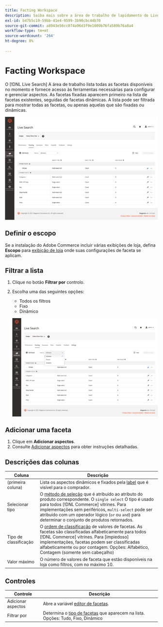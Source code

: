 ```yaml
---
title: Facting Workspace
description: Saiba mais sobre a área de trabalho de lapidamento do Live Search.
exl-id: b47b5c19-59bb-41e4-9599-3b90cbc44b70
source-git-commit: a8943e56cc074a96d3f9e1009b76fa589b76a8a4
workflow-type: tm+mt
source-wordcount: '264'
ht-degree: 0%

---
```


# Facting Workspace

O [!DNL Live Search] A área de trabalho lista todas as facetas disponíveis no momento e fornece acesso às ferramentas necessárias para configurar e gerenciar aspectos. As facetas fixadas aparecem primeiro na lista de facetas existentes, seguidas de facetas dinâmicas. A lista pode ser filtrada para mostrar todas as facetas, ou apenas aquelas que são fixadas ou dinâmicas.

![Espaço de trabalho Facting](assets/faceting-workspace.png)

## Definir o escopo

Se a instalação do Adobe Commerce incluir várias exibições de loja, defina **Escopo** para [exibição de loja](https://docs.magento.com/user-guide/configuration/scope.html) onde suas configurações de faceta se aplicam.

## Filtrar a lista

1. Clique no botão **Filtrar por** controlo.
1. Escolha uma das seguintes opções:

   * Todos os filtros
   * Fixo
   * Dinâmico

   ![Espaço de trabalho Facting](assets/facets-filter-by.png)

## Adicionar uma faceta

1. Clique em **Adicionar aspectos**.
1. Consulte [Adicionar aspectos](facets-add.md) para obter instruções detalhadas.

## Descrições das colunas

| Coluna | Descrição |
|--- |--- |
| (primeira coluna) | Lista os aspectos dinâmicos e fixados pela [label](facets-type.md) que é visível para o comprador. |
| Selecionar tipo | O [método de seleção](facets-type.md) que é atribuído ao atributo do produto correspondente. O `single select` O tipo é usado para todos [!DNL Commerce] vitrines. Para implementações sem periféricos, `multi-select` pode ser atribuído com um operador lógico (`or` ou `and`) para determinar o conjunto de produtos retornados. |
| Tipo de classificação | O [ordem de classificação](facets-type.md) de valores de facetas. As facetas são classificadas alfabeticamente para todos [!DNL Commerce] vitrines. Para [impiedoso] implementações, facetas podem ser classificadas alfabeticamente ou por contagem. Opções: Alfabético, Contagem (somente sem cabeçalho) |
| Valor máximo | O número de valores de faceta que estão disponíveis na loja como filtros, com no máximo 10. |

## Controles

| Controle | Descrição |
|--- |--- |
| Adicionar aspectos | Abre a variável [editor de facetas](facets-add.md). |
| Filtrar por | Determina o [tipo de facetas](facets-type.md) que aparecem na lista. Opções: Tudo, Fixo, Dinâmico |
